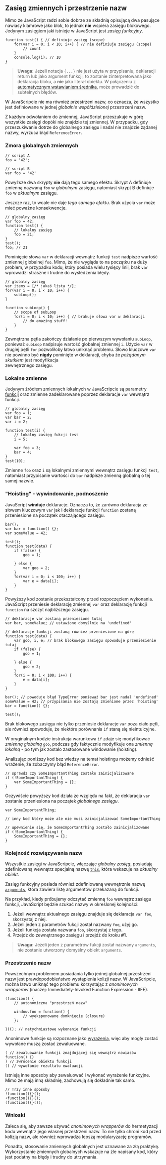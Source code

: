 ## Zasięg zmiennych i przestrzenie nazw

Mimo że JavaScript radzi sobie dobrze ze składnią opisującą dwa pasujące 
nawiasy klamrowe jako blok, to jednak **nie** wspiera zasięgu blokowego. 
Jedynym zasięgiem jaki istnieje w JavaScript jest *zasięg funkcyjny*.

    function test() { // definiuje zasięg (scope)
        for(var i = 0; i < 10; i++) { // nie definiuje zasięgu (scope)
            // count
        }
        console.log(i); // 10
    }

> **Uwaga:** Jeżeli notacja `{...}` nie jest użyta w przypisaniu, deklaracji return
> lub jako argument funkcji, to zostanie zinterpretowana jako deklaracja bloku, 
> a **nie** jako literał obiektu. W połączeniu z [automatycznym wstawianiem średnika](#core.semicolon), 
> może prowadzić do subtelnych błędów.

W JavaScripcie nie ma również przestrzeni nazw, co oznacza, że wszystko jest 
definiowane w jednej *globalnie współdzielonej* przestrzeni nazw. 

Z każdym odwołaniem do zmiennej, JavaScript przeszukuje w górę wszystkie zasięgi 
dopóki nie znajdzie tej zmiennej. W przypadku, gdy przeszukiwanie dotrze do globalnego 
zasięgu i nadal nie znajdzie żądanej nazwy, wyrzuca błąd `ReferenceError`.

### Zmora globalnych zmiennych

    // script A
    foo = '42';

    // script B
    var foo = '42'

Powyższe dwa skrypty **nie** dają tego samego efektu. Skrypt A definiuje zmienną 
nazwaną `foo` w *globalnym* zasięgu, natomiast skrypt B definiuje `foo` 
w *aktualnym* zasięgu.

Jeszcze raz, to wcale nie daje *tego samego efektu*. Brak użycia `var` może mieć 
poważne konsekwencje.

    // globalny zasięg
    var foo = 42;
    function test() {
        // lokalny zasięg
        foo = 21;
    }
    test();
    foo; // 21

Pominięcie słowa `var` w deklaracji wewnątrz funkcji `test` nadpisze wartość 
zmiennej globalnej `foo`. Mimo, że nie wygląda to na początku na duży problem, 
w przypadku kodu, który posiada wielu tysięcy linii, brak `var` 
wprowadzi straszne i trudne do wyśledzenia błędy.
    
    // globalny zasięg 
    var items = [/* jakaś lista */];
    for(var i = 0; i < 10; i++) {
        subLoop();
    }

    function subLoop() {
        // scope of subLoop
        for(i = 0; i < 10; i++) { // brakuje słowa var w deklaracji
            // do amazing stuff!
        }
    }

Zewnętrzna pętla zakończy działanie po pierwszym wywołaniu `subLoop`, ponieważ 
`subLoop` nadpisuje wartość globalnej zmiennej `i`. Użycie `var` w drugiej pętli 
`for` pozwoliłoby łatwo uniknąć problemu. Słowo kluczowe `var` nie powinno być 
**nigdy** pominięte w deklaracji, chyba że *pożądanym skutkiem* jest modyfikacja  
zewnętrznego zasięgu.

### Lokalne zmienne

Jedynym źródłem zmiennych lokalnych w JavaScripcie są parametry [funkcji](#function.general) 
oraz zmienne zadeklarowane poprzez deklaracje `var` wewnątrz funkcji.

    // globalny zasięg
    var foo = 1;
    var bar = 2;
    var i = 2;

    function test(i) {
        // lokalny zasięg fukcji test
        i = 5;

        var foo = 3;
        bar = 4;
    }
    test(10);

Zmienne `foo` oraz `i` są lokalnymi zmiennymi wewnątrz zasięgu funkcji `test`, 
natomiast przypisanie wartości do `bar` nadpisze zmienną globalną o tej samej nazwie.
 
### "Hoisting" - wywindowanie, podnoszenie 

JavaScript **winduje** deklaracje. Oznacza to, że zarówno deklaracja ze słowem 
kluczowym `var` jak i deklaracje funkcji `function` zostaną przeniesione na 
początek otaczającego zasięgu.

    bar();
    var bar = function() {};
    var someValue = 42;

    test();
    function test(data) {
        if (false) {
            goo = 1;

        } else {
            var goo = 2;
        }
        for(var i = 0; i < 100; i++) {
            var e = data[i];
        }
    }

Powyższy kod zostanie przekształcony przed rozpoczęciem wykonania. JavaScript 
przeniesie deklarację zmiennej `var` oraz deklarację funkcji `function` na szczyt 
najbliższego zasięgu.

    // deklaracje var zostaną przeniesione tutaj
    var bar, someValue; // ustawione domyślnie na 'undefined'

    // deklaracje funkcji zostaną również przeniesione na górę
    function test(data) {
        var goo, i, e; // brak blokowego zasięgu spowoduje przeniesienie tutaj
        if (false) {
            goo = 1;

        } else {
            goo = 2;
        }
        for(i = 0; i < 100; i++) {
            e = data[i];
        }
    }

    bar(); // powoduje błąd TypeError ponieważ bar jest nadal 'undefined'
    someValue = 42; // przypisania nie zostają zmienione przez 'hoisting'
    bar = function() {};

    test();

Brak blokowego zasięgu nie tylko przeniesie deklaracje `var` poza ciało pętli,
ale również spowoduje, że niektóre porównania `if` staną się nieintuicyjne.

W oryginalnym kodzie instrukcja warunkowa `if` zdaje się modyfikować *zmienną 
globalną* `goo`, podczas gdy faktycznie modyfikuje ona *zmienną lokalną* - po tym 
jak zostało zastosowane windowanie (hoisting).

Analizując poniższy kod bez wiedzy na temat hoistingu możemy odnieść wrażenie,
że zobaczymy błąd `ReferenceError`.

    // sprawdz czy SomeImportantThing zostało zainicjalizowane
    if (!SomeImportantThing) {
        var SomeImportantThing = {};
    }

Oczywiście powyższy kod działa ze względu na fakt, że deklaracja `var` zostanie 
przeniesiona na początek *globalnego zasięgu*.

    var SomeImportantThing;

    // inny kod który może ale nie musi zainicjalizować SomeImportantThing

    // upewnienie się, że SomeImportantThing zostało zainicjalizowane
    if (!SomeImportantThing) {
        SomeImportantThing = {};
    }

### Kolejność rozwiązywania nazw

Wszystkie zasięgi w JavaScripcie, włączając *globalny zasięg*, posiadają 
zdefiniowaną wewnątrz specjalną nazwę [`this`](#function.this), która wskazuje 
na *aktualny obiekt*. 

Zasięg funkcyjny posiada również zdefiniowaną wewnętrznie nazwę 
[`arguments`](#function.arguments), która zawiera listę argumentów przekazaną do 
funkcji.

Na przykład, kiedy próbujemy odczytać zmienną `foo` wewnątrz zasięgu funkcji, 
JavaScript będzie szukać nazwy w określonej kolejności:

 1. Jeżeli wewnątrz aktualnego zasięgu znajduje się deklaracja `var foo`, skorzystaj z niej.
 2. Jeżeli jeden z parametrów fukcji został nazwany `foo`, użyj go.
 3. Jeżeli funkcja została nazwana `foo`, skorzystaj z tego.
 4. Przejdź do zewnętrznego zasięgu i przejdź do kroku **#1**.

> **Uwaga:** Jeżeli jeden z parametrów fukcji został nazwany `arguments`, 
> nie zostanie utworzony domyślny obiekt `arguments`.

### Przestrzenie nazw

Powszechnym problemem posiadania tylko jednej globalnej przestrzeni nazw jest 
prawdopodobieństwo wystąpienia kolizji nazw. W JavaScripcie, można łatwo uniknąć 
tego problemu korzystając z *anonimowych wrapperów* (inaczej: Immediately-Invoked 
Function Expression - IIFE).

    (function() {
        // autonomiczna "przestrzeń nazw"
        
        window.foo = function() {
            // wyeksponowane domkniecie (closure)
        };

    })(); // natychmiastowe wykonanie funkcji

Anonimowe funkcje są rozpoznane jako [wyrażenia](#function.general), więc 
aby mogły zostać wywołane muszą zostać zewaluowane.

    ( // zewaluowanie funkcji znajdującej się wewnątrz nawiasów
    function() {}
    ) // zwrócenie obiektu funkcji
    () // wywołanie rezultatu ewaluacji

Istnieją inne sposoby aby zewaluować i wykonać wyrażenie funkcyjne. Mimo że 
mają inną składnię, zachowują się dokładnie tak samo.

    // Trzy inne sposoby
    !function(){}();
    +function(){}();
    (function(){}());

### Wnioski

Zaleca się, aby zawsze używać *anonimowych wrapperów* do hermetyzacji kodu wewnątrz 
jego własnej przestrzeni nazw. To nie tylko chroni kod przed kolizją nazw, ale 
również wprowadza lepszą modularyzację programów.

Ponadto, stosowanie zmiennych globalnych jest uznawane za złą praktykę. 
Wykorzystanie zmiennych globalnych wskazuje na źle napisany kod, który 
jest podatny na błędy i trudny do utrzymania.

